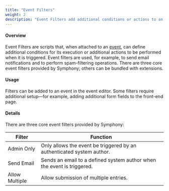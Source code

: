 ```yaml
---
title: "Event Filters"
weight: 2
description: "Event Filters add additional conditions or actions to an event."
---
```


#### Overview

Event Filters are scripts that, when attached to an <a rel="concept" href="events">event</a>, can define additional conditions for its execution or additional actions to be performed when it is triggered. Event filters are used, for example, to send email notifications and to perform spam-filtering operations. There are three core event filters provided by Symphony; others can be bundled with extensions.

#### Usage

Filters can be added to an event in the event editor. Some filters require additional setup—for example, adding additional form fields to the front-end page.

#### Details

There are three core event filters provided by Symphony:

Filter | Function
------ | --------
Admin Only | Only allows the event be triggered by an authenticated system author.
Send Email | Sends an email to a defined system author when the event is triggered.
Allow Multiple | Allow submission of multiple entries.
